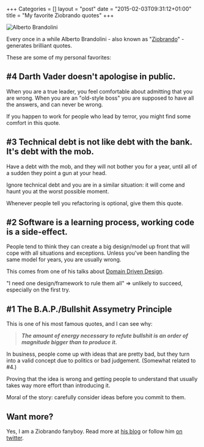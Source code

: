 +++
Categories = []
layout = "post"
date = "2015-02-03T09:31:12+01:00"
title = "My favorite Ziobrando quotes"
+++

![Alberto Brandolini](https://pbs.twimg.com/profile_images/368502356/PC272620-1.jpg)

Every once in a while Alberto Brandolini - also known as "[Ziobrando](https://twitter.com/ziobrando)" - generates brilliant quotes.

These are some of my personal favorites:

## #4 Darth Vader doesn't apologise in public.

When you are a true leader, you feel comfortable about admitting that you are wrong. When you are an "old-style boss" you are supposed to have all the answers, and can never be wrong. 

If you happen to work for people who lead by terror, you might find some comfort in this quote.


## #3 Technical debt is not like debt with the bank. It's debt with the mob.

Have a debt with the mob, and they will not bother you for a year, until all of a sudden they point a gun at your head.

Ignore technical debt and you are in a similar situation: it will come and haunt you at the worst possible moment.

Whenever people tell you refactoring is optional, give them this quote.



## #2 Software is a learning process, working code is a side-effect.

People tend to think they can create a big design/model up front that will cope with all situations and exceptions. Unless you've been handling the same model for years, you are usually wrong.

This comes from one of his talks about [Domain Driven Design](https://en.wikipedia.org/wiki/Domain-driven_design).

"I need one design/framework to rule them all" => unlikely to succeed, especially on the first try.


## #1 The B.A.P./Bullshit Assymetry Principle

This is one of his most famous quotes, and I can see why:

> _**The amount of energy necessary to refute bullshit is an order of magnitude bigger than to produce it.**_

In business, people come up with ideas that are pretty bad, but they turn into a valid concept due to politics or bad judgement. (Somewhat related to #4.)

Proving that the idea is wrong and getting people to understand that usually takes way more effort than introducing it.

Moral of the story: carefully consider ideas before you commit to them.


## Want more?

Yes, I am a Ziobrando fanyboy. Read more at [his blog](https://ziobrando.blogspot.com/) or follow him [on twitter](https://twitter.com/ziobrando).

